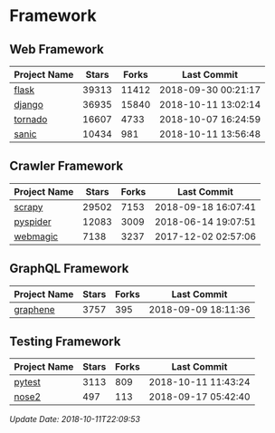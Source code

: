 # Framework

## Web Framework

| Project Name | Stars | Forks | Last Commit |
| ------------ | ----- | ----- | ----------- |
| [flask](https://github.com/pallets/flask) | 39313 | 11412 | 2018-09-30 00:21:17 |
| [django](https://github.com/django/django) | 36935 | 15840 | 2018-10-11 13:02:14 |
| [tornado](https://github.com/tornadoweb/tornado) | 16607 | 4733 | 2018-10-07 16:24:59 |
| [sanic](https://github.com/huge-success/sanic) | 10434 | 981 | 2018-10-11 13:56:48 |

## Crawler Framework

| Project Name | Stars | Forks | Last Commit |
| ------------ | ----- | ----- | ----------- |
| [scrapy](https://github.com/scrapy/scrapy) | 29502 | 7153 | 2018-09-18 16:07:41 |
| [pyspider](https://github.com/binux/pyspider) | 12083 | 3009 | 2018-06-14 19:07:51 |
| [webmagic](https://github.com/code4craft/webmagic) | 7138 | 3237 | 2017-12-02 02:57:06 |

## GraphQL Framework

| Project Name | Stars | Forks | Last Commit |
| ------------ | ----- | ----- | ----------- |
| [graphene](https://github.com/graphql-python/graphene) | 3757 | 395 | 2018-09-09 18:11:36 |

## Testing Framework

| Project Name | Stars | Forks | Last Commit |
| ------------ | ----- | ----- | ----------- |
| [pytest](https://github.com/pytest-dev/pytest) | 3113 | 809 | 2018-10-11 11:43:24 |
| [nose2](https://github.com/nose-devs/nose2) | 497 | 113 | 2018-09-17 05:42:40 |

*Update Date: 2018-10-11T22:09:53*